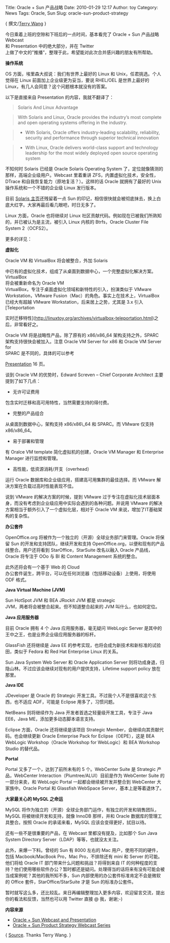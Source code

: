 Title: Oracle + Sun 产品战略
Date: 2010-01-29 12:17
Author: toy
Category: News
Tags: Oracle, Sun
Slug: oracle-sun-product-strategy

{ 撰文/[Terry Wang](http://terrywang.net) }

今日乘着上班的空隙和下班后的一点时间，基本看完了 Oracle + Sun 产品战略
Webcast  
和 Presentation 中的绝大部分，并在 Twitter  
上做了中文的”推播”，整理于此，希望能对此次合并感兴趣的朋友有所帮助。

**操作系统**

OS 方面，埃里森大叔说：我们有世界上最好的 Linux 和
Unix，任君挑选。个人觉得在 Linux 前面加上企业级更为妥当，要说 RHEL/OEL
是世界上最好的 Linux，有几人会同意？这个问题根本就没有的答案。

以下是直接来自 Presentation 的内容，我就不翻译了：

> Solaris And Linux Advantage

> With Solaris and Linux, Oracle provides the industry’s most complete
and open operating systems offering in the industry.

> + With Solaris, Oracle offers industry-leading scalability,
reliability, security and performance through superior technical
innovation

> + With Linux, Oracle delivers world-class support and technology
leadership for the most widely deployed open source operating system

不知何时 Solaris 已经是 Oracle Solaris Operating System
了，定位就像猜测的那样，高端企业级用户。Webcast 里着重讲
ZFS，内置虚拟化技术，安全性，DTrace
和自我恢复能力（原地复活？）。这样的话 Oracle 就拥有了最好的 Unix
操作系统和一个不错的企业级 Linux 发行版本。

目前 [Solaris
主页](http://www.sun.com/software/solaris/10/index.jsp)还残留着一点 Sun
的印记，相信很快就会被彻底抹去，换上白底大红字。大家再最后看几眼吧，时日无多了。

Linux 方面，Oracle 也将继续对 Linux
社区贡献代码。例如现在已被我们所熟知的，并已被认为是主流，被引入 Linux
内核的 Btrfs，Oracle Cluster File System 2（OCFS2）。

更多的详见：

**虚拟化**

Oracle VM 和 VirtualBox 将会被整合，外加 Solaris  

中已有的虚拟化技术，组成了从桌面到数据中心，一个完整虚拟化解决方案。VirtualBox  
将会被重新命名为 Oracle VM  
VirtualBox，专注于桌面虚拟化领域和新特性的引入，扮演类似于 VMware  
Workstation，VMware Fusion（Mac）的角色。事实上在技术上，VirtualBox  
已经大有超越 VMware Workstation，后来居上之势，尤其是 3.x 引入
[Teleportation  

实时迁移特性](http://linuxtoy.org/archives/virtualbox-teleportation.html)之后，非常看好之。

Oracle VM 将是战略性产品，除了原有的 x86/x86\_64 架构支持之外，SPARC  
架构支持很快会被加入。注意 Oracle VM Server for x86 和 Oracle VM Server
for  
SPARC 是不同的，具体的可以参考  

[Presentation](http://www.oracle.com/ocom/groups/public/@ocom/documents/webcontent/044521.pdf)
16 页。

谈到 Oracle VM 的优势时，Edward Screven – Chief Corporate Architect
主要提到了如下几点：

+ 无许可证费用

包含实时迁移和高可用特性，当然需要支持的得付费。

+ 完整的产品组合

从桌面到数据中心，架构支持 x86/x86\\\_64 和 SPARC。而 VMware 仅支持
x86/x86\_64。

+ 易于部署和管理

有 Oralce VM template 简化虚拟机的创建，Oracle VM Manager 和 Enterprise
Manager 进行监控和管理。

+ 高性能，低资源消耗/开支（overhead）

运行 Oracle 数据库和企业级应用，搭建高可用集群的最佳选择。而 VMware
解决方案在负载过高时性能表现不佳。

说到 VMware 的解决方案的时候，提到 VMware
过于专注在虚拟化技术层面本身，而没有考虑到企业级应用中实际会遇到的各种问题。并说用
VMware 的解决方案相当于额外引入了一个虚拟化层，相对于 Oracle VM
来说，增加了IT基础架构的复杂性。

**办公套件**

OpenOffice.org 将被作为一个独立的（开源）全球业务部门来管理。Oracle
将保留 Sun 的开发和支持团队，继续开发和支持
OpenOffice.org，以便和现有的产品线整合。用户还将看到
StarOffice，StarSuite 改名以融入 Oracle 产品线，Oracle 将专注于 OOo 与
BI 和 Content Management 系统的整合。

此外还将会有一个基于 Web 的 Cloud  
办公套件诞生，跨平台，可以在任何浏览器（包括移动设备）上使用，将使用
ODF 格式。

**Java Virtual Machine (JVM)**

Sun HotSpot JVM 和 BEA JRockit JVM 都是 strategic  
JVM，两者将会被整合起来。但不知道整合起来的 JVM 叫什么，也如何定位。

**Java 应用服务器**

目前 Oracle 拥有 4 个 Java 应用服务器，毫无疑问 WebLogic Server
是其中的王中之王，也是业界企业级应用服务器的标杆。

GlassFish 还将继续是 Java EE
的参考实现，也将会成为新技术和新标准的试验田，类似于 Fedora 和 Red Hat
Enterprise Linux 的关系。

Sun Java System Web Server 和 Oracle Application Server
则将功成身退，归隐山林。不过应该会继续对现有的用户提供支持，Lifetime
support policy 放在那里。

**Java IDE**

JDeveloper 是 Oracle 的 Strategic
开发工具。不过我个人不是很喜欢这个东西，也不适应 ADF，可能是 Eclipse
用多了，习惯问题。

NetBeans 则将继续作为 Java 开发者首选之轻量级开发工具，专注于 Java
EE6，Java ME，添加更多动态脚本语言支持。

Eclipse 方面，Oracle 还将继续是该项目 Strategic
Member，会继续向其贡献代码。也会继续更新 Oracle Enterprise Pack for
Eclipse（OEPE），这是 BEA WebLogic Workshop（Oracle Workshop for
WebLogic）和 BEA Workshop Studio 的替代品。

**Portal**

Portal 又多了一个，达到了前所未有的 5 个。WebCenter Suite 是 Strategic
产品，WebCenter Interaction（Plumtree/ALUI）目前是作为 WebCenter Suite
的一部分来卖，和 WebLogic Portal 一起都会继续被开发并整合到 WebCenter
大家族中。Oracle Portal 和 Glassfish WebSpace
Server，基本上是等着退休了。

**大家最关心的 MySQL 之命运**

MySQL
将作为独立的（开源）全球业务部门运作，有独立的开发和销售团队，MySQL
将被继续开发和支持，就像 InnoDB 那样，并和 Oracle
数据库的管理工具整合。按照 Oracle 的承诺来看，MySQL
应该会变得更好，拭目以待。

还有一些不是很重要的产品，在 Webcast 里都没有提及，比如那个 Sun Java
System Directory Server（LDAP）等等，也就没太关注。

此外，来爆一下料。曾经的 Sun 有 8000 左右的 Mac
用户，使用不同的硬件，包括 Macbook/MacBook Pro，Mac Pro，不排除还有 mini
和 Server 的可能。他们将给 Oracle IT 部门带来什么问题和挑战？将得到来自
IT
的何种程度的支持？他们使用哪些软件办公？暂时都还是疑问。处理得当的话将来有没有可能会被当成案例呢？其他的我所知不多，Sun
内部使用的办公套件标准肯定不会是微软的 Office 套件，StarOffice/StarSuite
才是 Sun 的标准办公套件。

暂时就写这么多，还比较乱。来日再编辑整理加入更多内容，欢迎留言交流，提出你的看法和反馈，当然也可以用
Twitter 直接 @ 我，谢谢;-)

**内容来源**

+ [Oracle + Sun Webcast and
Presentation](http://www.oracle.com/us/sun/044498)  
+ [Oracle + Sun Product Strategy Webcast
Series](http://www.oracle.com/events/productstrategy/index.html)

{ [Source](http://terrywang.net/archives/940). Thanks Terry Wang. }
